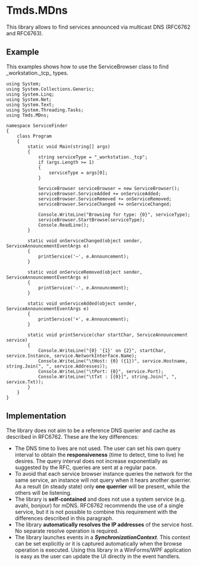 Tmds.MDns
=========

This library allows to find services announced via multicast DNS (RFC6762 and RFC6763).

Example
-------

This examples shows how to use the ServiceBrowser class to find \_workstation.\_tcp_ types.

    using System;
    using System.Collections.Generic;
    using System.Linq;
    using System.Net;
    using System.Text;
    using System.Threading.Tasks;
    using Tmds.MDns;

    namespace ServiceFinder
    {
        class Program
        {
            static void Main(string[] args)
            {
                string serviceType = "_workstation._tcp";
                if (args.Length >= 1)
                {
                    serviceType = args[0];
                }

                ServiceBrowser serviceBrowser = new ServiceBrowser();
                serviceBrowser.ServiceAdded += onServiceAdded;
                serviceBrowser.ServiceRemoved += onServiceRemoved;
                serviceBrowser.ServiceChanged += onServiceChanged;

                Console.WriteLine("Browsing for type: {0}", serviceType);
                serviceBrowser.StartBrowse(serviceType);
                Console.ReadLine();
            }

            static void onServiceChanged(object sender, ServiceAnnouncementEventArgs e)
            {
                printService('~', e.Announcement);
            }

            static void onServiceRemoved(object sender, ServiceAnnouncementEventArgs e)
            {
                printService('-', e.Announcement);
            }

            static void onServiceAdded(object sender, ServiceAnnouncementEventArgs e)
            {
                printService('+', e.Announcement);
            }

            static void printService(char startChar, ServiceAnnouncement service)
            {
                Console.WriteLine("{0} '{1}' on {2}", startChar, service.Instance, service.NetworkInterface.Name);
                Console.WriteLine("\tHost: {0} ({1})", service.Hostname, string.Join(", ", service.Addresses));
                Console.WriteLine("\tPort: {0}", service.Port);
                Console.WriteLine("\tTxt : [{0}]", string.Join(", ", service.Txt));
            }
        }
    }

Implementation
--------------

The library does not aim to be a reference DNS querier and cache as described in RFC6762. These are the key differences:

- The DNS time to lives are not used. The user can set his own query interval to obtain the **responsiveness** (time to detect, time to live) he desires. The query interval does not increase exponentially as suggested by the RFC, queries are sent at a regular pace.
- To avoid that each service browser instance queries the network for the same service, an instance will not query when it hears another querrier. As a result (in steady state) only **one querrier** will be present, while the others will be listening.
- The library is **self-contained** and does not use a system service (e.g. avahi, bonjour) for mDNS. RFC6762 recommends the use of a single service, but it is not possible to combine this requirement with the differences described in this paragraph.
- The library **automatically resolves the IP addresses** of the service host. No separate resolve operation is required.
- The library launches events in a **_SynchronizationContext_**. This context can be set explicitly or it is captured automatically when the browse operation is executed. Using this library in a WinForms/WPF application is easy as the user can update the UI directly in the event handlers.
